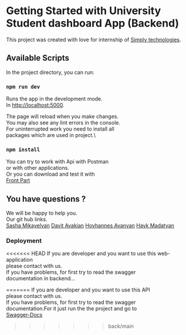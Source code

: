 # Getting Started with University Student dashboard App (Backend)

This project was created with love for internship of [Simply technologies](https://www.simplytechnologies.net/).

## Available Scripts

In the project directory, you can run:

### `npm run dev`

Runs the app in the development mode.\
In [http://localhost:5000](http://localhost:5000).

The page will reload when you make changes.\
You may also see any lint errors in the console.\
For uninterrupted work you need to install all\
packages which are used in project.\

### `npm install`

You can try to work with Api with Postman \
or with other applications.\
Or you can download and test it with\
[Front Part](https://github.com/smikayel/Simply-Final-Project-Frontpart)

## You have questions ?

We will be happy to help you.\
Our git hub links. \
[Sasha Mikayelyan](https://github.com/smikayel)
[Davit Avakian](https://github.com/Davit-Avakian)
[Hovhannes Avanyan](https://github.com/Hov1122)
[Hayk Madatyan](https://github.com/HaykMadatyan98)

### Deployment

<<<<<<< HEAD
If you are developer and you want to use this web-application \
please contact with us.\
If you have problems, for first try to read the swagger \
documentation in backend...


=======
If you are developer and you want to use this API \
please contact with us.\
If you have problems, for first try to read the swagger \
documentation.For it just run the the project and go to \
[Swagger-Docs](http://localhost:5000/api/v1/api-docs/)
>>>>>>> back/main
